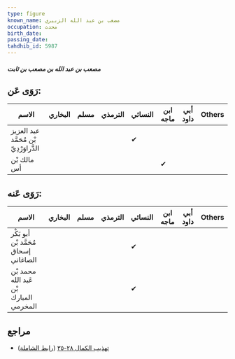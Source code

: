 ```yaml
---
type: figure
known_name: مصعب بن عبد الله الزبيري
occupation: محدث
birth_date:
passing_date:
tahdhib_id: 5987
---
```

##### مصعب بن عبد الله بن مصعب بن ثابت

## رَوَى عَن:
| الاسم                                   | البخاري | مسلم | الترمذي | النسائي | ابن ماجه | أبي داود | Others |
| --------------------------------------- | ------- | ---- | ------- | ------- | -------- | -------- | ------ |
| عبد العزيز بْن مُحَمَّد الدَّراوَرْدِيّ |         |      |         | ✔       |          |          |        |
| مالك بْن أس                             |         |      |         |         | ✔        |          |        |
## رَوَى عَنه:
| الاسم                                  | البخاري | مسلم | الترمذي | النسائي | ابن ماجه | أبي داود | Others |
| -------------------------------------- | ------- | ---- | ------- | ------- | -------- | -------- | ------ |
| أبو بَكْر مُحَمَّد بْن إسحاق الصاغاني  |         |      |         | ✔       |          |          |        |
| محمد بْن عَبد الله بْن المبارك المخرمي |         |      |         | ✔       |          |          |        |
## مراجع
- [تهذيب الكمال ٢٨-٣٥](obsidian://open?vault=Tahdhib-al-Kamal&file=Figures/٥٩٨٧-مصعب%20بن%20عبد%20الله%20بن%20مصعب%20بن%20ثابت) ([رابط الشاملة](https://shamela.ws/book/3722/15010))
